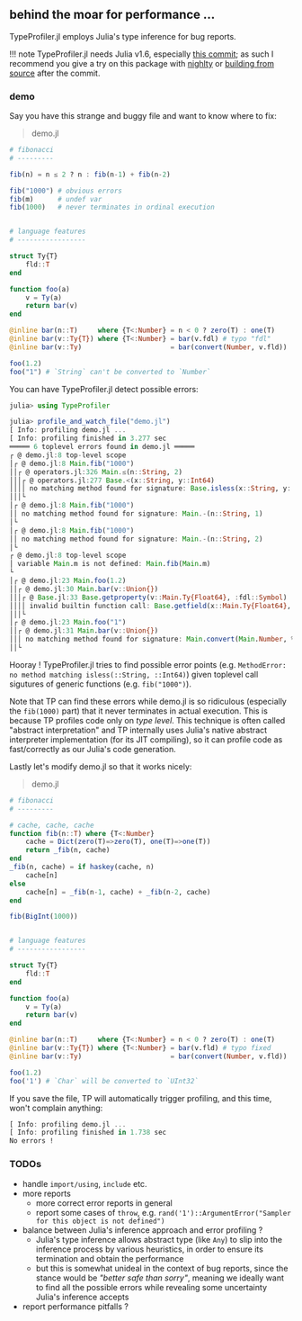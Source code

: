 ## behind the moar for performance ...

TypeProfiler.jl employs Julia's type inference for bug reports.

!!! note
    TypeProfiler.jl needs Julia v1.6, especially [this commit](https://github.com/JuliaLang/julia/commit/d5cf73ffffbab40ae06cc1ec99cac9d8e3d2b6a2);
    as such I recommend you give a try on this package with [nighlty](https://julialang.org/downloads/nightlies/)
    or [building from source](https://github.com/JuliaLang/julia) after the commit.


### demo

Say you have this strange and buggy file and want to know where to fix:

> demo.jl

```julia
# fibonacci
# ---------

fib(n) = n ≤ 2 ? n : fib(n-1) + fib(n-2)

fib("1000") # obvious errors
fib(m)      # undef var
fib(1000)   # never terminates in ordinal execution


# language features
# -----------------

struct Ty{T}
    fld::T
end

function foo(a)
    v = Ty(a)
    return bar(v)
end

@inline bar(n::T)     where {T<:Number} = n < 0 ? zero(T) : one(T)
@inline bar(v::Ty{T}) where {T<:Number} = bar(v.fdl) # typo "fdl"
@inline bar(v::Ty)                      = bar(convert(Number, v.fld))

foo(1.2)
foo("1") # `String` can't be converted to `Number`
```

You can have TypeProfiler.jl detect possible errors:

```julia
julia> using TypeProfiler

julia> profile_and_watch_file("demo.jl")
[ Info: profiling demo.jl ...
[ Info: profiling finished in 3.277 sec
═════ 6 toplevel errors found in demo.jl ═════
┌ @ demo.jl:8 top-level scope
│┌ @ demo.jl:8 Main.fib("1000")
││┌ @ operators.jl:326 Main.≤(n::String, 2)
│││┌ @ operators.jl:277 Base.<(x::String, y::Int64)
││││ no matching method found for signature: Base.isless(x::String, y::Int64)
│││└
│┌ @ demo.jl:8 Main.fib("1000")
││ no matching method found for signature: Main.-(n::String, 1)
│└
│┌ @ demo.jl:8 Main.fib("1000")
││ no matching method found for signature: Main.-(n::String, 2)
│└
┌ @ demo.jl:8 top-level scope
│ variable Main.m is not defined: Main.fib(Main.m)
└
│┌ @ demo.jl:23 Main.foo(1.2)
││┌ @ demo.jl:30 Main.bar(v::Union{})
│││┌ @ Base.jl:33 Base.getproperty(v::Main.Ty{Float64}, :fdl::Symbol)
││││ invalid builtin function call: Base.getfield(x::Main.Ty{Float64}, f::Symbol)
│││└
│┌ @ demo.jl:23 Main.foo("1")
││┌ @ demo.jl:31 Main.bar(v::Union{})
│││ no matching method found for signature: Main.convert(Main.Number, %2::String)
││└
```

Hooray !
TypeProfiler.jl tries to find possible error points (e.g. `MethodError: no method matching isless(::String, ::Int64)`) given toplevel call sigutures of generic functions (e.g. `fib("1000")`).

Note that TP can find these errors while demo.jl is so ridiculous (especially the `fib(1000)` part) that it never terminates in actual execution.
This is because TP profiles code only on _type level_.
This technique is often called "abstract interpretation" and TP internally uses Julia's native abstract interpreter implementation (for its JIT compiling), so it can profile code as fast/correctly as our Julia's code generation.

Lastly let's modify demo.jl so that it works nicely:

> demo.jl

```julia
# fibonacci
# ---------

# cache, cache, cache
function fib(n::T) where {T<:Number}
    cache = Dict(zero(T)=>zero(T), one(T)=>one(T))
    return _fib(n, cache)
end
_fib(n, cache) = if haskey(cache, n)
    cache[n]
else
    cache[n] = _fib(n-1, cache) + _fib(n-2, cache)
end

fib(BigInt(1000))


# language features
# -----------------

struct Ty{T}
    fld::T
end

function foo(a)
    v = Ty(a)
    return bar(v)
end

@inline bar(n::T)     where {T<:Number} = n < 0 ? zero(T) : one(T)
@inline bar(v::Ty{T}) where {T<:Number} = bar(v.fld) # typo fixed
@inline bar(v::Ty)                      = bar(convert(Number, v.fld))

foo(1.2)
foo('1') # `Char` will be converted to `UInt32`
```

If you save the file, TP will automatically trigger profiling, and this time, won't complain anything:

```julia
[ Info: profiling demo.jl ...
[ Info: profiling finished in 1.738 sec
No errors !
```


### TODOs

- handle `import/using`, `include` etc.
- more reports
  * more correct error reports in general
  * report some cases of `throw`, e.g. `rand('1')::ArgumentError("Sampler for this object is not defined")`
- balance between Julia's inference approach and error profiling ?
  - Julia's type inference allows abstract type (like `Any`) to slip into the inference process by various heuristics, in order to ensure its termination and obtain the performance
  - but this is somewhat unideal in the context of bug reports, since the stance would be _"better safe than sorry"_, meaning we ideally want to find all the possible errors while revealing some uncertainty Julia's inference accepts
- report performance pitfalls ?
